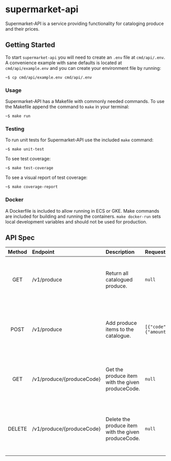 # supermarket-api

Supermarket-API is a service providing functionality for cataloging produce and their prices.

## Getting Started

To start `supermarket-api` you will need to create an `.env` file at `cmd/api/.env`. A convenience example with sane defaults is located at `cmd/api/example.env` and you can create your environment file by running:

```
~$ cp cmd/api/example.env cmd/api/.env
```

### Usage

Supermarket-API has a Makefile with commonly needed commands. To use the Makefile append the command to `make` in your terminal:

```
~$ make run
```

### Testing

To run unit tests for Supermarket-API use the included `make` command:

```
~$ make unit-test
```

To see test coverage:

```
~$ make test-coverage
```

To see a visual report of test coverage:
```
~$ make coverage-report
```

### Docker

A Dockerfile is included to allow running in ECS or GKE. Make commands are included for building and running the containers. `make docker-run` sets local development variables and should not be used for production.

## API Spec
**Method**|**Endpoint**|**Description**|**Request Body**|**Response**
:-----:|:-----|:-----|:-----|:-----
GET|/v1/produce|Return all catalogued produce.| `null`| 200 OK<br>400 Bad Request<br>500 Internal Server Error
POST|/v1/produce|Add produce items to the catalogue.|`[{"code":"string","name":"string","price":{"amount":123,"currency":"USD"}}]`|201 Created<br>400 Bad Request<br>500 Internal Server Error
GET|/v1/produce/{produceCode}|Get the produce item with the given produceCode.|`null`|200 OK<br>400 Bad Request<br>500 Internal Server Error
DELETE|/v1/produce/{produceCode}|Delete the produce item with the given produceCode.|`null`|204 No Content<br>400 Bad Request<br>500 Internal Server Error

